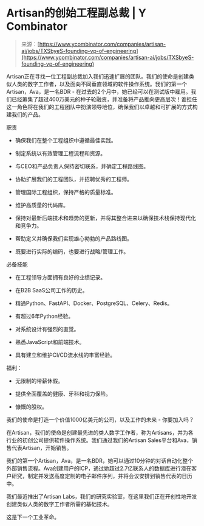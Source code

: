 <!--yml

类别：未分类

日期：2024-05-27 14:36:13

-->

# Artisan的创始工程副总裁 | Y Combinator

> 来源：[https://www.ycombinator.com/companies/artisan-ai/jobs/TXSbyeS-founding-vp-of-engineering](https://www.ycombinator.com/companies/artisan-ai/jobs/TXSbyeS-founding-vp-of-engineering)

Artisan正在寻找一位工程副总裁加入我们迅速扩展的团队。我们的使命是创建类似人类的数字工作者，以及面向不同垂直领域的软件操作系统。我们的第一个Artisan，Ava，是一名BDR - 在过去的2个月中，她已经可以在测试版中雇用。我们已经筹集了超过400万美元的种子轮融资，并准备将产品推向更高层次！谁担任这一角色将在我们的工程团队中扮演领导地位，确保我们以卓越和可扩展的方式构建我们的产品。

职责

+   确保我们在整个工程组织中遵循最佳实践。

+   制定系统以有效管理工程流程和资源。

+   与CEO和产品负责人保持密切联系，并确定工程路线图。

+   协助扩展我们的工程团队，并招聘优秀的工程师。

+   管理国际工程组织，保持严格的质量标准。

+   维护高质量的代码库。

+   保持对最新后端技术和趋势的更新，并将其整合进来以确保技术栈保持现代化和竞争力。

+   帮助定义并确保我们实现雄心勃勃的产品路线图。

+   既要进行实际的编码，也要进行战略/管理工作。

必备技能

+   在工程领导方面拥有良好的业绩记录。

+   在B2B SaaS公司工作的历史。

+   精通Python、FastAPI、Docker、PostgreSQL、Celery、Redis。

+   有超过6年Python经验。

+   对系统设计有强烈的直觉。

+   熟悉JavaScript和前端技术。

+   具有建立和维护CI/CD流水线的丰富经验。

福利：

+   无限制的带薪休假。

+   提供全面覆盖的健康、牙科和视力保险。

+   慷慨的股权。

我们的使命是打造一个价值1000亿美元的公司，以及工作的未来 - 你要加入吗？

在Artisan，我们的使命是创建最先进的类人数字工作者，称为Artisans，并为各行业的初创公司提供软件操作系统。我们通过我们的Artisan Sales平台和Ava，销售代表Artisan，开始销售。

我们的第一个Artisan，Ava，是一名BDR，她可以通过10分钟的对话自动化整个外部销售流程。Ava创建用户的ICP，通过她超过2.7亿联系人的数据库进行潜在客户研究，制定并发送高度定制的电子邮件序列，并将会议安排到销售代表的日历中。

我们最近推出了Artisan Labs，我们的研究实验室，在这里我们正在开创性地开发创建类似人类的数字工作者所需的基础技术。

这是下一个工业革命。
